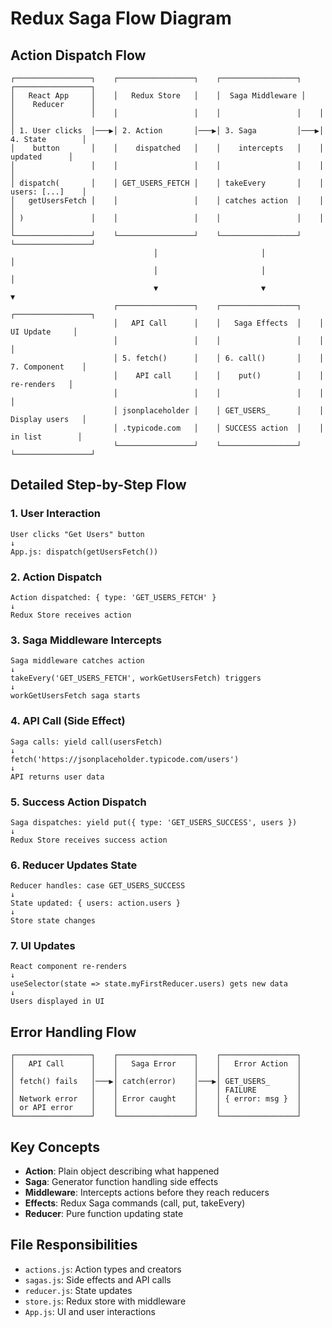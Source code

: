 # Redux Saga Flow Diagram

## Action Dispatch Flow

```
┌─────────────────┐    ┌─────────────────┐    ┌─────────────────┐    ┌─────────────────┐
│   React App     │    │   Redux Store   │    │  Saga Middleware │    │    Reducer      │
│                 │    │                 │    │                 │    │                 │
│ 1. User clicks  │───▶│ 2. Action       │───▶│ 3. Saga         │───▶│ 4. State        │
│    button       │    │    dispatched   │    │    intercepts   │    │    updated      │
│                 │    │                 │    │                 │    │                 │
│ dispatch(       │    │ GET_USERS_FETCH │    │ takeEvery       │    │ users: [...]    │
│   getUsersFetch │    │                 │    │ catches action  │    │                 │
│ )               │    │                 │    │                 │    │                 │
└─────────────────┘    └─────────────────┘    └─────────────────┘    └─────────────────┘
                                │                       │                       │
                                │                       │                       │
                                ▼                       ▼                       ▼
                       ┌─────────────────┐    ┌─────────────────┐    ┌─────────────────┐
                       │   API Call      │    │   Saga Effects  │    │   UI Update     │
                       │                 │    │                 │    │                 │
                       │ 5. fetch()      │    │ 6. call()       │    │ 7. Component    │
                       │    API call     │    │    put()        │    │    re-renders   │
                       │                 │    │                 │    │                 │
                       │ jsonplaceholder │    │ GET_USERS_      │    │ Display users   │
                       │ .typicode.com   │    │ SUCCESS action  │    │ in list        │
                       └─────────────────┘    └─────────────────┘    └─────────────────┘
```

## Detailed Step-by-Step Flow

### 1. User Interaction
```
User clicks "Get Users" button
↓
App.js: dispatch(getUsersFetch())
```

### 2. Action Dispatch
```
Action dispatched: { type: 'GET_USERS_FETCH' }
↓
Redux Store receives action
```

### 3. Saga Middleware Intercepts
```
Saga middleware catches action
↓
takeEvery('GET_USERS_FETCH', workGetUsersFetch) triggers
↓
workGetUsersFetch saga starts
```

### 4. API Call (Side Effect)
```
Saga calls: yield call(usersFetch)
↓
fetch('https://jsonplaceholder.typicode.com/users')
↓
API returns user data
```

### 5. Success Action Dispatch
```
Saga dispatches: yield put({ type: 'GET_USERS_SUCCESS', users })
↓
Redux Store receives success action
```

### 6. Reducer Updates State
```
Reducer handles: case GET_USERS_SUCCESS
↓
State updated: { users: action.users }
↓
Store state changes
```

### 7. UI Updates
```
React component re-renders
↓
useSelector(state => state.myFirstReducer.users) gets new data
↓
Users displayed in UI
```

## Error Handling Flow

```
┌─────────────────┐    ┌─────────────────┐    ┌─────────────────┐
│   API Call      │    │   Saga Error    │    │   Error Action  │
│                 │    │                 │    │                 │
│ fetch() fails   │───▶│ catch(error)    │───▶│ GET_USERS_      │
│                 │    │                 │    │ FAILURE         │
│ Network error   │    │ Error caught    │    │ { error: msg }  │
│ or API error    │    │                 │    │                 │
└─────────────────┘    └─────────────────┘    └─────────────────┘
```

## Key Concepts

- **Action**: Plain object describing what happened
- **Saga**: Generator function handling side effects
- **Middleware**: Intercepts actions before they reach reducers
- **Effects**: Redux Saga commands (call, put, takeEvery)
- **Reducer**: Pure function updating state

## File Responsibilities

- `actions.js`: Action types and creators
- `sagas.js`: Side effects and API calls
- `reducer.js`: State updates
- `store.js`: Redux store with middleware
- `App.js`: UI and user interactions